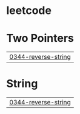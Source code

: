 # leetcode


# Two Pointers
|  |
| ------- |
| [0344-reverse-string](https://github.com/Abd8603/leetcode/tree/master/0344-reverse-string) |
# String
|  |
| ------- |
| [0344-reverse-string](https://github.com/Abd8603/leetcode/tree/master/0344-reverse-string) |
